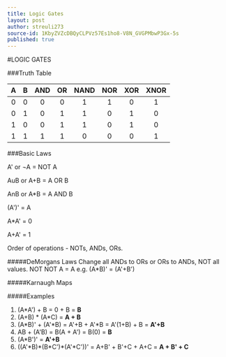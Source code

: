 ```yaml
---
title: Logic Gates
layout: post
author: streuli273
source-id: 1KbyZVZcDBQyCLPVz57Es1ho8-V8N_GVGPMbwP3Gx-5s
published: true
---
```


#LOGIC GATES


###Truth Table

| A | B | AND | OR | NAND | NOR | XOR | XNOR |
|:-:|:-:|:---:|:--:|:----:|:---:|:---:|:----:|
| 0 | 0 | 0   | 0  | 1    | 1   | 0   | 1    |
| 0 | 1 | 0   | 1  | 1    | 0   | 1   | 0    |
| 1 | 0 | 0   | 1  | 1    | 0   | 1   | 0    |
| 1 | 1 | 1   | 1  | 0    | 0   | 0   | 1    |

###Basic Laws

A' or ¬A = NOT A

AuB or A+B = A OR B

AnB or A*B = A AND B

(A')' = A

A*A' = 0

A+A' = 1

Order of operations - NOTs, ANDs, ORs.

#####DeMorgans Laws
Change all ANDs to ORs or ORs to ANDs, NOT all values. NOT NOT A = A
e.g. (A*B)' = (A'+B')

#####Karnaugh Maps


#####Examples
1. (A\*A') + B = 0 + B = **B**
2. (A+B) \* (A\*C) = **A + B**
3. (A\*B)' + (A'\*B) = A'+B + A'*B = A'(1+B) + B = **A'+B**
4. AB + (A'B) = B(A + A') = B(0) = **B**
5. (A*B')' = **A'+B**
6. ((A'\*B)\*(B\*C')\*(A'*C'))' = A+B' + B'+C + A+C = **A + B' + C**
